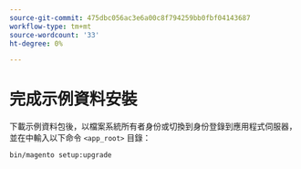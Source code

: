 ```yaml
---
source-git-commit: 475dbc056ac3e6a00c8f794259bb0fbf04143687
workflow-type: tm+mt
source-wordcount: '33'
ht-degree: 0%

---
```

# 完成示例資料安裝

下載示例資料包後，以檔案系統所有者身份或切換到身份登錄到應用程式伺服器，並在中輸入以下命令 `<app_root>` 目錄：

```bash
bin/magento setup:upgrade
```
